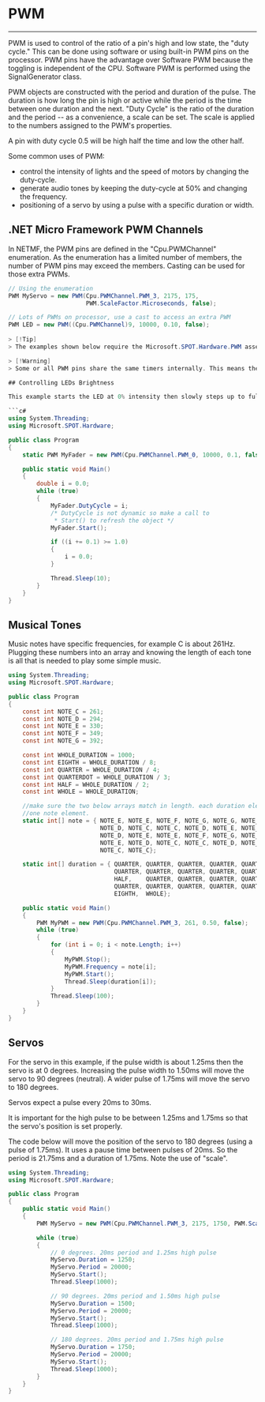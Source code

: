 # PWM
---

PWM is used to control of the ratio of a pin's high and low state, the "duty cycle." This can be done using software or using built-in PWM pins on the processor. PWM pins have the advantage over Software PWM because the toggling is independent of the CPU. Software PWM is performed using the SignalGenerator class.

PWM objects are constructed with the period and duration of the pulse.  The duration is how long the pin is high or active while the period is the time between one duration and the next. "Duty Cycle" is the ratio of the duration and the period -- as a convenience, a scale can be set. The scale is applied to the numbers assigned to the PWM's properties.

A pin with duty cycle 0.5 will be high half the time and low the other half.

Some common uses of PWM:
* control the intensity of lights and the speed of motors by changing the duty-cycle.
* generate audio tones by keeping the duty-cycle at 50% and changing the frequency.
* positioning of a servo by using a pulse with a specific duration or width.

## .NET Micro Framework PWM Channels
In NETMF, the PWM pins are defined in the "Cpu.PWMChannel" enumeration. As the enumeration has a limited number of members, the number of PWM pins may exceed the members. Casting can be used for those extra PWMs.

```c#
// Using the enumeration
PWM MyServo = new PWM(Cpu.PWMChannel.PWM_3, 2175, 175,
                      PWM.ScaleFactor.Microseconds, false);

// Lots of PWMs on processor, use a cast to access an extra PWM
PWM LED = new PWM((Cpu.PWMChannel)9, 10000, 0.10, false);
 
> [!Tip]
> The examples shown below require the Microsoft.SPOT.Hardware.PWM assembly; 

> [!Warning]
> Some or all PWM pins share the same timers internally. This means the changing frequency on one pin will also effect the others. However, the duty cycle can be different on all pins. Users needing to determine which pins share the same timer have two options. Either use trial and error on all PWM pins or check the processor manual.

## Controlling LEDs Brightness

This example starts the LED at 0% intensity then slowly steps up to full intensity, after which it reverts to 0% and starts over.

```c#
using System.Threading;
using Microsoft.SPOT.Hardware;

public class Program
{
    static PWM MyFader = new PWM(Cpu.PWMChannel.PWM_0, 10000, 0.1, false);

    public static void Main()
    {
        double i = 0.0;
        while (true)
        {
            MyFader.DutyCycle = i;
            /* DutyCycle is not dynamic so make a call to
             * Start() to refresh the object */
            MyFader.Start();

            if ((i += 0.1) >= 1.0)
            {
                i = 0.0;
            }

            Thread.Sleep(10);
        }
    }
}
```

## Musical Tones
Music notes have specific frequencies, for example C is about 261Hz. Plugging these numbers into an array and knowing the length of each tone is all that is needed to play some simple music.

```c#
using System.Threading;
using Microsoft.SPOT.Hardware;

public class Program
{
    const int NOTE_C = 261;
    const int NOTE_D = 294;
    const int NOTE_E = 330;
    const int NOTE_F = 349;
    const int NOTE_G = 392;

    const int WHOLE_DURATION = 1000;
    const int EIGHTH = WHOLE_DURATION / 8;
    const int QUARTER = WHOLE_DURATION / 4;
    const int QUARTERDOT = WHOLE_DURATION / 3;
    const int HALF = WHOLE_DURATION / 2;
    const int WHOLE = WHOLE_DURATION;

    //make sure the two below arrays match in length. each duration element corresponds to
    //one note element.
    static int[] note = { NOTE_E, NOTE_E, NOTE_F, NOTE_G, NOTE_G, NOTE_F, NOTE_E,
                          NOTE_D, NOTE_C, NOTE_C, NOTE_D, NOTE_E, NOTE_E, NOTE_D,
                          NOTE_D, NOTE_E, NOTE_E, NOTE_F, NOTE_G, NOTE_G, NOTE_F,
                          NOTE_E, NOTE_D, NOTE_C, NOTE_C, NOTE_D, NOTE_E, NOTE_D,
                          NOTE_C, NOTE_C};

    static int[] duration = { QUARTER, QUARTER, QUARTER, QUARTER, QUARTER, QUARTER,    QUARTER,
                              QUARTER, QUARTER, QUARTER, QUARTER, QUARTER, QUARTERDOT, EIGHTH,
                              HALF,    QUARTER, QUARTER, QUARTER, QUARTER, QUARTER,    QUARTER,
                              QUARTER, QUARTER, QUARTER, QUARTER, QUARTER, QUARTER,    QUARTERDOT,
                              EIGHTH,  WHOLE};

    public static void Main()
    {
        PWM MyPWM = new PWM(Cpu.PWMChannel.PWM_3, 261, 0.50, false);
        while (true)
        {
            for (int i = 0; i < note.Length; i++)
            {
                MyPWM.Stop();
                MyPWM.Frequency = note[i];
                MyPWM.Start();
                Thread.Sleep(duration[i]);
            }
            Thread.Sleep(100);
        }
    }
}
```

## Servos
For the servo in this example, if the pulse width is about 1.25ms then the servo is at 0 degrees. Increasing the pulse width to 1.50ms will move the servo to 90 degrees (neutral). A wider pulse of 1.75ms will move the servo to 180 degrees.

Servos expect a pulse every 20ms to 30ms.

It is important for the high pulse to be between 1.25ms and 1.75ms so that the servo's position is set properly.

The code below will move the position of the servo to 180 degrees (using a pulse of 1.75ms). It uses a pause time between pulses of 20ms. So the period is 21.75ms and a duration of 1.75ms. Note the use of "scale".

```c#
using System.Threading;
using Microsoft.SPOT.Hardware;

public class Program
{
    public static void Main()
    {
        PWM MyServo = new PWM(Cpu.PWMChannel.PWM_3, 2175, 1750, PWM.ScaleFactor.Microseconds, false);

        while (true)
        {
            // 0 degrees. 20ms period and 1.25ms high pulse
            MyServo.Duration = 1250;
            MyServo.Period = 20000;
            MyServo.Start();
            Thread.Sleep(1000);

            // 90 degrees. 20ms period and 1.50ms high pulse
            MyServo.Duration = 1500;
            MyServo.Period = 20000;
            MyServo.Start();
            Thread.Sleep(1000);

            // 180 degrees. 20ms period and 1.75ms high pulse
            MyServo.Duration = 1750;
            MyServo.Period = 20000;
            MyServo.Start();
            Thread.Sleep(1000);
        }
    }
}
```
